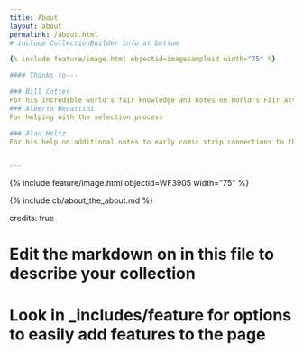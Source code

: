 ```yaml
---
title: About
layout: about
permalink: /about.html
# include CollectionBuilder info at bottom

{% include feature/image.html objectid=imagesampleid width="75" %}

#### Thanks to---

### Bill Cotter
For his incredible world's fair knowledge and notes on World's Fair attractions.
### Alberto Becattini
For helping with the selection process

### Alan Holtz
For his help on additional notes to early comic strip connections to the fair and for allowing the usage of his comic strip history blog.


---
```

{% include feature/image.html objectid=WF3905 width="75" %}

<!-- IMPORTANT!!! DELETE this comment and the include below when you are finished editing this page for your collection. The include below introduces about page features. They will show up on your collection's about page until you delete it.  -->
{% include cb/about_the_about.md %} 



credits: true
# Edit the markdown on in this file to describe your collection
# Look in _includes/feature for options to easily add features to the page



